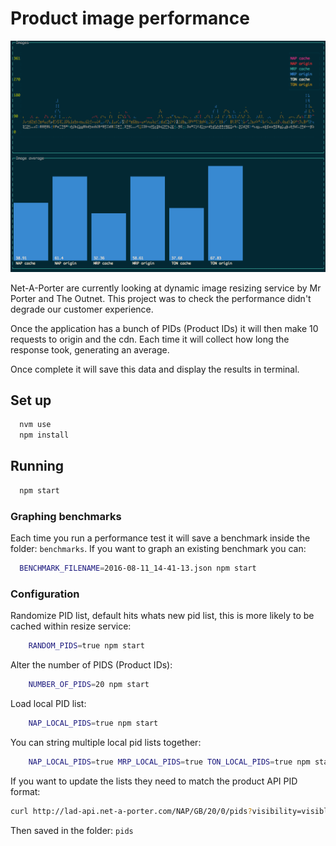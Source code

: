 # Product image performance

![Blessed Graph](./static/graph.png)

Net-A-Porter are currently looking at dynamic image resizing service by Mr Porter and The Outnet. This project was to check the performance didn't degrade our customer experience.

Once the application has a bunch of PIDs (Product IDs) it will then make 10 requests to origin and the cdn. Each time it will collect how long the response took, generating an average.

Once complete it will save this data and display the results in terminal.

## Set up
```bash
  nvm use
  npm install
```

## Running
```bash
  npm start
```

### Graphing benchmarks

Each time you run a performance test it will save a benchmark inside the folder: `benchmarks`. If you want to graph an existing benchmark you can:

```bash
  BENCHMARK_FILENAME=2016-08-11_14-41-13.json npm start
```

### Configuration

Randomize PID list, default hits whats new pid list, this is more likely to be cached within resize service:
```bash
    RANDOM_PIDS=true npm start
```

Alter the number of PIDS (Product IDs):
```bash
    NUMBER_OF_PIDS=20 npm start
```

Load local PID list:
```bash
    NAP_LOCAL_PIDS=true npm start
```

You can string multiple local pid lists together:
```bash
    NAP_LOCAL_PIDS=true MRP_LOCAL_PIDS=true TON_LOCAL_PIDS=true npm start
```
If you want to update the lists they need to match the product API PID format:

```bash
curl http://lad-api.net-a-porter.com/NAP/GB/20/0/pids?visibility=visible&whatsNew=Now
```
Then saved in the folder: `pids`
